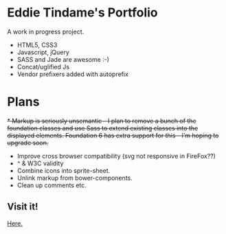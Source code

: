 # Eddie Tindame's Portfolio

A work in progress project.

  * HTML5, CSS3
  * Javascript, jQuery
  * SASS and Jade are awesome :-)
  * Concat/uglified Js
  * Vendor prefixers added with autoprefix

# Plans
~~* Markup is seriously unsemantic - I plan to remove a bunch of the foundation classes and use Sass to extend existing classes into the displayed elements. Foundation 6 has extra support for this - I'm hoping to upgrade soon.~~
* Improve cross browser compatibility (svg not responsive in FireFox??)
*  ^ & W3C validity
* Combine icons into sprite-sheet.
* Unlink markup from bower-components.
* Clean up comments etc.

## Visit it!
[Here.](https://eddietindame.github.io)

